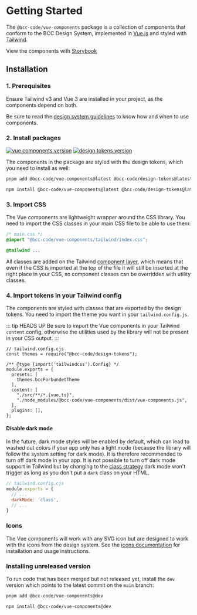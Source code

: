 # Getting Started
The `@bcc-code/vue-components` package is a collection of components that conform to the BCC Design System, implemented in [Vue.js](https://vuejs.org/) and styled with [Tailwind](https://tailwindcss.com).

View the components with [Storybook](https://vue-components-storybook.developer.bcc.no)

## Installation
### 1. Prerequisites
Ensure Tailwind v3 and Vue 3 are installed in your project, as the components depend on both.

Be sure to read the [design system guidelines](../guidelines.md) to know how and when to use components.

### 2. Install packages
[![vue components version](https://img.shields.io/npm/v/@bcc-code/vue-components/latest?label=%40bcc-code%2Fvue-components)](https://github.com/bcc-code/bcc-design-components/releases) [![design tokens version](https://img.shields.io/npm/v/@bcc-code/design-tokens/latest?label=%40bcc-code%2Fdesign-tokens)](https://github.com/bcc-code/bcc-design-tokens/releases)

The components in the package are styled with the design tokens, which you need to install as well:
<CodeGroup>
  <CodeGroupItem title="PNPM" active>

```sh
pnpm add @bcc-code/vue-components@latest @bcc-code/design-tokens@latest
```
  </CodeGroupItem>

  <CodeGroupItem title="NPM">

```sh
npm install @bcc-code/vue-components@latest @bcc-code/design-tokens@latest
```

  </CodeGroupItem>
</CodeGroup>

### 3. Import CSS
The Vue components are lightweight wrapper around the CSS library. You need to import the CSS classes in your main CSS file to be able to use them:

```css
/* main.css */
@import "@bcc-code/vue-components/tailwind/index.css";

@tailwind ...
```

All classes are added on the Tailwind [component layer](https://tailwindcss.com/docs/adding-custom-styles#using-css-and-layer), which means that even if the CSS is imported at the top of the file it will still be inserted at the right place in your CSS, so component classes can be overridden with utility classes.

### 4. Import tokens in your Tailwind config
The components are styled with classes that are exported by the design tokens. You need to import the theme you want in your `tailwind.config.js`.

::: tip HEADS UP
Be sure to import the Vue components in your Tailwind `content` config, otherwise the utilities used by the library will not be present in your CSS output.
:::

```js{2,6-8,11}
// tailwind.config.cjs
const themes = require("@bcc-code/design-tokens");

/** @type {import('tailwindcss').Config} */
module.exports = {
  presets: [
    themes.bccForbundetTheme
  ],
  content: [
    "./src/**/*.{vue,ts}",
    "./node_modules/@bcc-code/vue-components/dist/vue-components.js",
  ],
  plugins: [],
};
```

#### Disable dark mode
In the future, dark mode styles will be enabled by default, which can lead to washed out colors if your app only has a light mode (because the library will follow the system setting for dark mode). It is therefore recommended to turn off dark mode in your app. It is not possible to turn off dark mode support in Tailwind but by changing to the [class strategy](https://tailwindcss.com/docs/dark-mode#toggling-dark-mode-manually) dark mode won't trigger as long as you don't put a `dark` class on your HTML.

```js
// tailwind.config.cjs
module.exports = {
  // ...
  darkMode: 'class',
  // ...
}
```

### Icons
The Vue components will work with any SVG icon but are designed to work with the icons from the design system. See the [icons documentation](../icons/README.md) for installation and usage instructions.

### Installing unreleased version
To run code that has been merged but not released yet, install the `dev` version which points to the latest commit on the `main` branch:
<CodeGroup>
  <CodeGroupItem title="PNPM" active>

```sh
pnpm add @bcc-code/vue-components@dev
```

  </CodeGroupItem>

  <CodeGroupItem title="NPM">

```sh
npm install @bcc-code/vue-components@dev
```

  </CodeGroupItem>
</CodeGroup>
